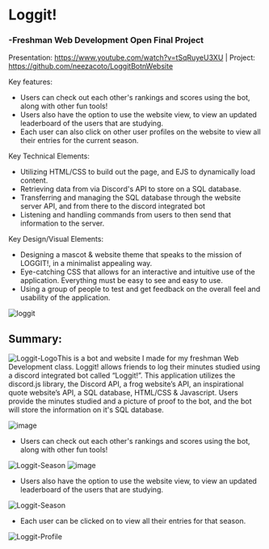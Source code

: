 # Loggit!
### -Freshman Web Development Open Final Project
Presentation: https://www.youtube.com/watch?v=tSqRuyeU3XU | 
Project: https://github.com/neezacoto/LoggitBotnWebsite

Key features:

- Users can check out each other's rankings and scores using the bot, along with other fun tools!
- Users also have the option to use the website view, to view an updated leaderboard of the users that are studying.
- Each user can also click on other user profiles on the website to view all their entries for the current season.

Key Technical Elements:

- Utilizing HTML/CSS to build out the page, and EJS to dynamically load content. 
- Retrieving data from via Discord's API to store on a SQL database.
- Transferring and managing the SQL database through the website server API, and from there to the discord integrated bot
- Listening and handling commands from users to then send that information to the server. 

Key Design/Visual Elements:

- Designing a mascot & website theme that speaks to the mission of LOGGIT!, in a minimalist appealing way.
- Eye-catching CSS that allows for an interactive and intuitive use of the application. Everything must be easy to see and easy to use. 
- Using a group of people to test and get feedback on the overall feel and usability of the application.

![loggit](https://cdn.discordapp.com/attachments/835258180648829010/948933171272101968/loggit_collage.png)

## Summary:

![Loggit-Logo](https://user-images.githubusercontent.com/74576449/155236549-f9bc57cf-6509-4d7d-81d5-ea9620172f87.png)This is a bot and website I made for my freshman Web Development class. Loggit! allows friends to log their minutes studied using a discord integrated bot called “Loggit!”. This application utilizes the discord.js library, the Discord API, a frog website’s API, an inspirational quote website’s API, a SQL database, HTML/CSS & Javascript. Users provide the minutes studied and a picture of proof to the bot, and the bot will store the information on it's SQL database. 

![image](https://user-images.githubusercontent.com/74576449/155236244-22c08441-5d8d-4218-9263-8b0440f102eb.png)

* Users can check out each other's rankings and scores using the bot, along with other fun tools!

![Loggit-Season](https://cdn.discordapp.com/attachments/835260696446631966/945821991238271006/unknown.png)
![image](https://user-images.githubusercontent.com/74576449/155236347-a541a75c-9942-40fc-a450-1643c7a8f6da.png)

* Users also have the option to use the website view, to view an updated leaderboard of the users that are studying.

![Loggit-Season](https://cdn.discordapp.com/attachments/817420642613854278/838835973970067486/unknown.png)

* Each user can be clicked on to view all their entries for that season. 

![Loggit-Profile](https://cdn.discordapp.com/attachments/817420642613854278/838836077447741521/unknown.png)

